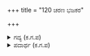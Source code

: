 +++
title = "120 ಚರಣ ಭಜಕರ"

+++

<details><summary>ಗದ್ಯ (ಕ.ಗ.ಪ) </summary>

120. "ನಿನ್ನ ಚರಣಗಳನ್ನು ಭಜಿಸುವವರ ಮಾನಹಾನಿಯ ಸಂದರ್ಭದಲ್ಲಿ ಅವರನ್ನು ರಕ್ಷಿಸುವ ಭಾರ ಯಾರದ್ದು ಕೃಷ್ಣ ? ನಿನ್ನ   
ನಾಮಸ್ಮರಣೆಮಾಡುವಂತಹ ಸಂಪದ್ಯುಕ್ತರಿಗೆ ಘೋರಪಾಪದ ಕಷ್ಟಗಳು ಬಂದಾವೇ ? ನೀನು ಪರಮಭಕ್ತರ ಕುಟುಂಬಕ. ನೀನೇ   
ಕರುಣೆ ತೋರಿಸದಿದ್ದರೆ ಕುಟುಂಬಕ್ಕೆ ಯಾರು ಗತಿ ? ಕೃಷ್ಣಾ, ಸಲಹು ಎಂದೊರಲಿದಳು ತರಳೆ.
</details>

<details><summary>ಪದಾರ್ಥ (ಕ.ಗ.ಪ) </summary>

ಘಲ್ಲಣೆ-ಕಷ್ಟ, ದುಃಖ
</details>
